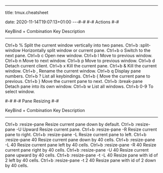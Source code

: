 ---
title: tmux.cheatsheet

date: 2020-11-14T19:07:13+01:00
---#-#
#-# Actions
#-#

KeyBind  +  Combination Key      Description
-------     ---------------      -----------
Ctrl+b      %                    Split the current window vertically into two panes.
Ctrl+b      :split-window        Horizontally split window or current pane.
Ctrl+b      o                    Switch to the next pane.
Ctrl+b      c                    Open new window.
Ctrl+b      l                    Move to previous window.
Ctrl+b      n                    Move to next window.
Ctrl+b      p                    Move to previous window.
Ctrl+b      d                    Detach current client.
Ctrl+b      x                    Kill the current pane.
Ctrl+b      &                    Kill the current window.
Ctrl+b      ,                    Rename the current window.
Ctrl+b      q                    Display pane numbers.
Ctrl+b      ?                    List all keybindings.
Ctrl+b      {                    Move the current pane to previous.
Ctrl+b      }                    Move the current pane to next.
Ctrl+b      :break-pane          Detach pane into its own window.
Ctrl+b      w                    List all windows.
Ctrl+b      0-9                  To select window.



#-#
#-# Pane Resizing
#-#

KeyBind  +  Combination Key       Description
-------     ---------------       -----------
Ctrl+b      :resize-pane           Resize current pane down by default.
Ctrl+b      :resize-pane -U        Upward Resize current pane.
Ctrl+b      :resize-pane -R        Resize current pane to right.
Ctrl+b      :resize-pane -L        Resize current pane to left.
Ctrl+b      :resize-pane 40        Resize current pane down by 40 cells.
Ctrl+b      :resize-pane -L 40     Resize current pane left by 40 cells.
Ctrl+b      :resize-pane -R 40     Resize current pane right by 40 cells.
Ctrl+b      :resize-pane -U 40     Resize current pane upward by 40 cells.
Ctrl+b      :resize-pane -t -L 40  Resize pane with id of 2 left by 40 cells.
Ctrl+b      :resize-pane -t 2 40   Resize pane with id of 2 down by 40 cells.



